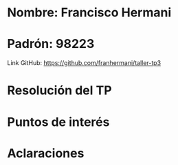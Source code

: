 # Nombre: Francisco Hermani

# Padrón: 98223

Link GitHub: https://github.com/franhermani/taller-tp3

# Resolución del TP

# Puntos de interés

# Aclaraciones
